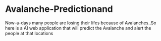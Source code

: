 # Avalanche-Predictionand 

Now-a-days many people are losing their lifes because of Avalanches..So here is a AI web application that will predict the Avalanche and alert the people at that locations
